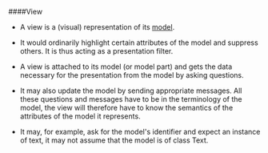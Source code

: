 ####View

* A view is a (visual) representation of its <a class="x-grid-item"  href='/slidedeck/#1. Overview/2 Core-Concepts/6. Model' target="_blank">model</a>.

* It would ordinarily highlight certain attributes of the model and suppress others. It is thus acting as a presentation filter.

* A view is attached to its model (or model part) and gets the data necessary for the presentation from the model by asking questions. 

* It may also update the model by sending appropriate messages. All these questions and messages have to be in the terminology of the model, the view will therefore have to know the semantics of the attributes of the model it represents.

* It may, for example, ask for the model's identifier and expect an instance of text, it may not assume that the model is of class Text.

